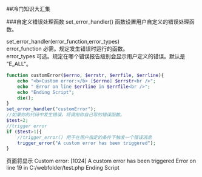 ##冷门知识大汇集

###自定义错误处理函数
set_error_handler() 函数设置用户自定义的错误处理函数。

set_error_handler(error_function,error_types)  
error_function 	必需。规定发生错误时运行的函数。  
error_types 	可选。规定在哪个错误报告级别会显示用户定义的错误。默认是 "E_ALL"。


```php
function customError($errno, $errstr, $errfile, $errline){ 
    echo "<b>Custom error:</b> [$errno] $errstr<br />";
    echo " Error on line $errline in $errfile<br />";
    echo "Ending Script";
    die();
}
set_error_handler("customError");
//如果你的代码中发生错误，将调用你自己写的错误函数。
$test=2;
//trigger error
if ($test>1){
    //trigger_error() 用于在用户指定的条件下触发一个错误消息
    trigger_error("A custom error has been triggered"); 
}
```

页面将显示
Custom error: [1024] A custom error has been triggered
Error on line 19 in C:/webfolder/test.php
Ending Script